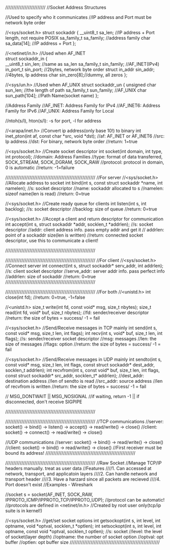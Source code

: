 /////////////////////////
//Socket Address Structures

//Used to specify who it communicates
//IP address and Port must be network byte order

//<sys/socket.h>
struct sockaddr {
__uint8_t       sa_len;         //IP address + Port length, not require POSIX
sa_family_t     sa_family;      //address family
char            sa_data[14];    //IP address + Port
};                              

//<netinet/in.h>
//Used when AF_INET                 
struct sockaddr_in {            
	__uint8_t       sin_len;    //same as sa_len
	sa_family_t     sin_family; //AF_INET(IPv4)
	in_port_t       sin_port;   //2bytes, network byte order
	struct  in_addr sin_addr;   //4bytes, Ip address
	char            sin_zero[8];//dummy, all zeros
};

//<sys/un.h>
//Used when AF_UNIX
struct  sockaddr_un {
	unsigned char   sun_len;        //the length of path
	sa_family_t     sun_family;     //AF_UNIX
	char            sun_path[104];  //Path Name(socket name)
};

//Address Family
//AF_INET: Address Family for IPv4
//AF_INET6: Address Family for IPv6
//AF_UNIX: Address Family for Local

//ntoh(s/l), hton(s/l): -s for port, -l for address

//<arapa/inet.h>
//Convert ip address(only base 10!) to binary
int inet_pton(int af, const char *src, void *dst);
//af: AF_INET or AF_INET6
//src: Ip address
//dst: For binary, network byte order
//return: 1=true

//<sys/socket.h>
//Create socket descriptor
int socket(int domain, int type, int protocol);
//domain: Address Families
//type: format of data transferred, SOCK_STREAM, SOCK_DGRAM, SOCK_RAW
//protocol: protocol in domain, 0 is automatic
//return: -1=failure

////////////////////////////////////////////////////////
//For server
//<sys/socket.h>
//Allocate address to socket
int bind(int s, const struct sockaddr *name, int namelen);
//s: socket descriptor
//name: sockaddr allocated to s
//namelen: sizeof name(len is read)
//return: 0=true

//<sys/socket.h>
//Create ready queue for clients
int listen(int s, int backlog);
//s: socket descriptor
//backlog: size of queue
//return: 0=true


//<sys/socket.h>
//Accept a client and return descriptor for communication
int accept(int s, struct sockaddr *addr, socklen_t *addrlen);
//s: socket descriptor
//addr: client address info. pass empty addr and get it
// addrlen: point of a sockaddr size(len is written)
//return: connected socket descriptor, use this to communicate a client!

////////////////////////////////////////////////////////

////////////////////////////////////////////////////////
//For client
//<sys/socket.h>
//Connect server
int connect(int s, struct sockaddr* serv_addr, int addrlen);
//s: client socket descriptor
//serve_addr: server addr info. pass perfect info
//addrlen: size of sockaddr
//return: 0=true
////////////////////////////////////////////////////////


////////////////////////////////////////////////////////
//For both
//<unistd.h>
int close(int fd);
//return: 0=true, -1=false

//<unistd.h>
size_t write(int fd, const void* msg, size_t nbytes);
size_t read(int fd, void* buf, size_t nbytes);
//fd: sender/receiver descriptor
//return: the size of bytes = success/ -1 = fail


//<sys/socket.h>
//Send/Receive messages in TCP mainly
int send(int s, const void* msg, size_t len, int flags);
int recv(int s, void* buf, size_t len, int flags);
//s: sender/receiver socket descriptor
//msg: messages
//len: the size of messages
//flags: option
//return: the size of bytes = success/ -1 = fail

//<sys/socket.h>
//Send/Receive messages in UDP mainly
int sendto(int s, const void* msg, size_t len, int flags, const struct sockaddr* dest_addr, socklen_t addrlen);
int recvfrom(int s, const void* buf, size_t len, int flags, const struct sockaddr* src_addr, socklen_t* addrlen);
//dest_addr: destination address
//len of sendto is read
//src_addr: source address
//len of recvfrom is written
//return: the size of bytes = success/ -1 = fail

//     MSG_DONTWAIT     ||    MSG_NOSIGNAL
//if waiting, return -1 || if disconnected, don't receive SIGPIPE

////////////////////////////////////////////////////////


////////////////////////////////////////////////////////
//TCP communications
//server: socket() -> bind() -> listen() -> accept() -> read/write() -> close()
//client: socket() -> connect() -> read/write() -> close()

//UDP communications
//server: socket() -> bind() -> read/write() -> close()
//client: socket() -> bind() -> read/write() -> close()
//First receiver must be bound its address!
////////////////////////////////////////////////////////

////////////////////////////////////////////////////////
//Raw Socket
//Manage TCP/IP headers manually. treat as user data
//Features
////1. Can accessed at network, transport, and applicatoin layers
////2. Can handle network and transport header
////3. Have a harzard since all packets are recieved
////4. Port doesn't exist
//Examples - Wireshark

//socket
s = socket(AF_INET, SOCK_RAW, IPPROTO_ICMP/IPPROTO_TCP/IPPROTO_UDP);
//protocol can be automatic!
//protocols are defined in <netinet/in.h>
//Created by root user only(tcp/ip suite is in kernel!)

//<sys/socket.h>
//get/set socket options
int getsockopt(int  s, int level, int optname, void *optval, socklen_t *optlen);
int setsockopt(int s, int  level,  int  optname,  const  void  *optval, socklen_t optlen);
//s: socket
//level: the level of socket(layer depth)
//optname: the number of socket option
//optval: opt buffer
//optlen: opt buffer size
////////////////////////////////////////////////////////